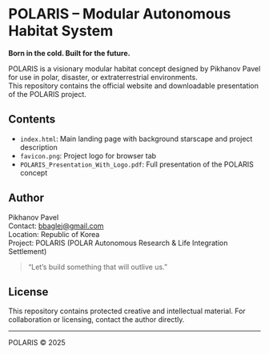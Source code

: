 
# POLARIS – Modular Autonomous Habitat System

**Born in the cold. Built for the future.**

POLARIS is a visionary modular habitat concept designed by Pikhanov Pavel for use in polar, disaster, or extraterrestrial environments.  
This repository contains the official website and downloadable presentation of the POLARIS project.

## Contents

- `index.html`: Main landing page with background starscape and project description
- `favicon.png`: Project logo for browser tab
- `POLARIS_Presentation_With_Logo.pdf`: Full presentation of the POLARIS concept

## Author

Pikhanov Pavel  
Contact: bbaglej@gmail.com  
Location: Republic of Korea  
Project: POLARIS (POLAR Autonomous Research & Life Integration Settlement)

> “Let’s build something that will outlive us.”

## License

This repository contains protected creative and intellectual material. For collaboration or licensing, contact the author directly.

---

POLARIS © 2025
